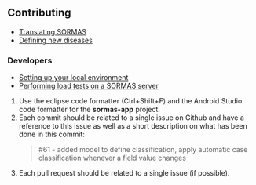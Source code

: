 ## Contributing

* [Translating SORMAS](I18N.md)
* [Defining new diseases](SOP_DISEASES.md)

### Developers

* [Setting up your local environment](DEVELOPMENT_ENVIRONMENT.md)
* [Performing load tests on a SORMAS server](LOAD_TESTING.md)

1. Use the eclipse code formatter (Ctrl+Shift+F) and the Android Studio code formatter for the **sormas-app** project.
2. Each commit should be related to a single issue on Github and have a reference to this issue as well as a short description on what has been done in this commit:
   > #61 - added model to define classification, apply automatic case classification whenever a field value changes
3. Each pull request should be related to a single issue (if possible). 
